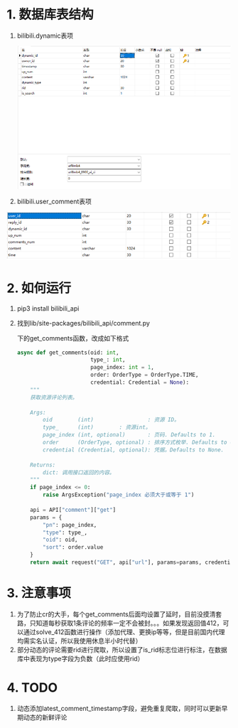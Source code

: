 # 1. 数据库表结构

1. bilibili.dynamic表项

   ![image-20210812220753186](.\README.assets\image-20210812220753186.png)

2. bilibili.user_comment表项

![image-20210812220832655](.\README.assets\image-20210812220832655.png)

# 2. 如何运行

1. pip3 install bilibili_api

2. 找到lib/site-packages/bilibili_api/comment.py

   下的get_comments函数，改成如下格式

   ```python
   async def get_comments(oid: int,
                          type_: int,
                          page_index: int = 1,
                          order: OrderType = OrderType.TIME,
                          credential: Credential = None):
       """
       获取资源评论列表。
   
       Args:
           oid        (int)                 : 资源 ID。
           type_      (int)        : 资源int。
           page_index (int, optional)       : 页码. Defaults to 1.
           order      (OrderType, optional) : 排序方式枚举. Defaults to OrderType.TIME.
           credential (Credential, optional): 凭据。Defaults to None.
   
       Returns:
           dict: 调用接口返回的内容。
       """
       if page_index <= 0:
           raise ArgsException("page_index 必须大于或等于 1")
   
       api = API["comment"]["get"]
       params = {
           "pn": page_index,
           "type": type_,
           "oid": oid,
           "sort": order.value
       }
       return await request("GET", api["url"], params=params, credential=credential)
   
   ```

   

# 3. 注意事项

1. 为了防止cr的大手，每个get_comments后面均设置了延时，目前没摸清套路，只知道每秒获取1条评论的频率一定不会被封。。。如果发现返回值412，可以通过solve_412函数进行操作（添加代理、更换ip等等，但是目前国内代理均需实名认证，所以我使用休息半小时代替）
2. 部分动态的评论需要rid进行爬取，所以设置了is_rid标志位进行标注，在数据库中表现为type字段为负数（此时应使用rid）

# 4. TODO

1. 动态添加latest_comment_timestamp字段，避免重复爬取，同时可以更新早期动态的新鲜评论

